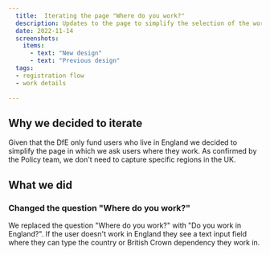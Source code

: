 ```yaml
---
  title:  Iterating the page "Where do you work?"
  description: Updates to the page to simplify the selection of the work location
  date: 2022-11-14
  screenshots:
    items:
      - text: "New design"
      - text: "Previous design"
  tags:
  - registration flow 
  - work details
  
---
```


## Why we decided to iterate  

Given that the DfE only fund users who live in England we decided to simplify the page in which we ask users where they work. As confirmed by the Policy team, we don't need to capture specific regions in the UK.

## What we did

### Changed the question "Where do you work?"

We replaced the question "Where do you work?" with "Do you work in England?". If the user doesn't work in England they see a text input field where they can type the country or British Crown dependency they work in.
